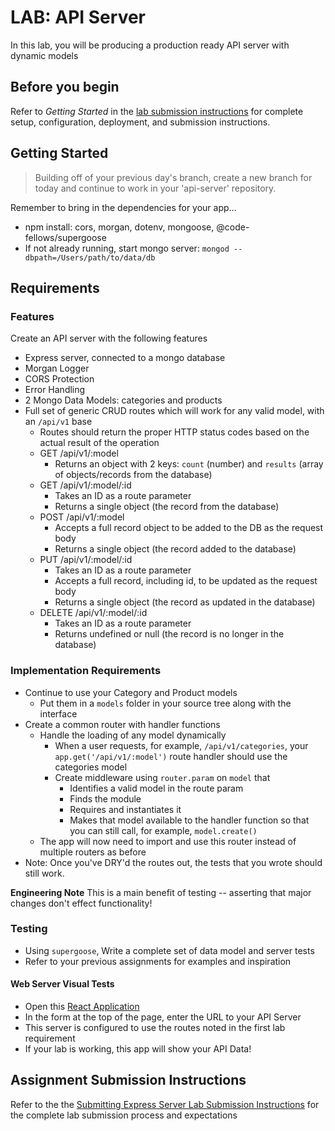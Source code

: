 # LAB: API Server

In this lab, you will be producing a production ready API server with dynamic models

## Before you begin

Refer to *Getting Started*  in the [lab submission instructions](../../../reference/submission-instructions/labs/README.md) for complete setup, configuration, deployment, and submission instructions.

## Getting Started

> Building off of your previous day's branch, create a new branch for today and continue to work in your 'api-server' repository.

Remember to bring in the dependencies for your app...

- npm install: cors, morgan, dotenv, mongoose, @code-fellows/supergoose
- If not already running, start mongo server: `mongod --dbpath=/Users/path/to/data/db`

## Requirements

### Features

Create an API server with the following features

- Express server, connected to a mongo database
- Morgan Logger
- CORS Protection
- Error Handling
- 2 Mongo Data Models: categories and products
- Full set of generic CRUD routes which will work for any valid model, with an `/api/v1` base
  - Routes should return the proper HTTP status codes based on the actual result of the operation
  - GET /api/v1/:model
    - Returns an object with 2 keys: `count` (number) and `results` (array of objects/records from the database)
  - GET /api/v1/:model/:id
    - Takes an ID as a route parameter
    - Returns a single object (the record from the database)
  - POST /api/v1/:model
    - Accepts a full record object to be added to the DB as the request body
    - Returns a single object (the record added to the database)
  - PUT /api/v1/:model/:id
    - Takes an ID as a route parameter
    - Accepts a full record, including id, to be updated as the request body
    - Returns a single object (the record as updated in the database)
  - DELETE /api/v1/:model/:id
    - Takes an ID as a route parameter
    - Returns undefined or null (the record is no longer in the database)

### Implementation Requirements

- Continue to use your Category and Product models
  - Put them in a `models` folder in your source tree along with the interface
- Create a common router with handler functions
  - Handle the loading of any model dynamically
    - When a user requests, for example, `/api/v1/categories`, your `app.get('/api/v1/:model')` route handler should use the categories model
    - Create middleware using `router.param` on `model` that
      - Identifies a valid model in the route param
      - Finds the module
      - Requires and instantiates it
      - Makes that model available to the handler function so that you can still call, for example, `model.create()`
  - The app will now need to import and use this router instead of multiple routers as before
- Note: Once you've DRY'd the routes out, the tests that you wrote should still work.

**Engineering Note** This is a main benefit of testing -- asserting that major changes don't effect functionality!

### Testing

- Using `supergoose`, Write a complete set of data model and server tests
- Refer to your previous assignments for examples and inspiration

#### Web Server Visual Tests

- Open this [React Application](https://w638oyk7o8.csb.app/)
- In the form at the top of the page, enter the URL to your API Server
- This server is configured to use the routes noted in the first lab requirement
- If your lab is working, this app will show your API Data!

## Assignment Submission Instructions

Refer to the the [Submitting Express Server Lab Submission Instructions](../../../reference/submission-instructions/labs/express-servers.md) for the complete lab submission process and expectations
